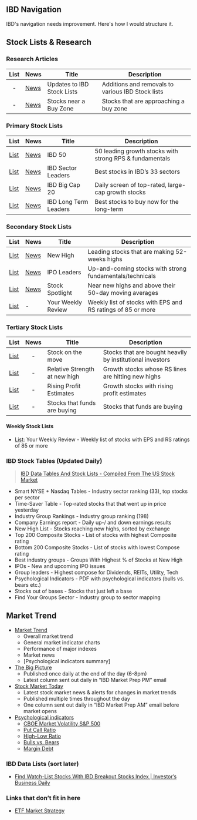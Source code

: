 ## IBD Navigation
IBD's navigation needs improvement. Here's how I would structure it.

## Stock Lists & Research

### Research Articles
| List | News                                                                                                            | Title                      | Description                                             |
| :--: | --------------------------------------------------------------------------------------------------------------- | -------------------------- | ------------------------------------------------------- |
| -    | [News](https://www.investors.com/research/best-growth-stocks-buy-watch-ibd-stock-lists/)                        | Updates to IBD Stock Lists | Additions and removals to various IBD Stock lists
| -    | [News](https://www.investors.com/category/stock-lists/stocks-near-a-buy-zone/)                                  | Stocks near a Buy Zone     | Stocks that are approaching a buy zone

### Primary Stock Lists
| List                                                                | News                                                                                                            | Title                      | Description                                             |
| ------------------------------------------------------------------- | --------------------------------------------------------------------------------------------------------------- | -------------------------- | ------------------------------------------------------- |
| [List](https://research.investors.com/stock-lists/ibd-50/)          | [News](https://www.investors.com/category/stock-lists/ibd-50/)                                                  | IBD 50                     | 50 leading growth stocks with strong RPS & fundamentals
| [List](https://research.investors.com/stock-lists/sector-leaders)   | [News](https://www.investors.com/category/stock-lists/sector-leaders/)                                          | IBD Sector Leaders         | Best stocks in IBD’s 33 sectors
| [List](https://research.investors.com/stock-lists/big-cap-20/)      | [News](https://www.investors.com/category/stock-lists/ibd-big-cap-20/)                                          | IBD Big Cap 20             | Daily screen of top-rated, large-cap growth stocks
| [List](https://tinyurl.com/vrhycy4e)                                | [News](https://www.investors.com/research/best-stocks-to-buy-now-long-term-stocks-ibd-long-term-leaders-list)   | IBD Long Term Leaders      | Best stocks to buy now for the long-term

### Secondary Stock Lists
| List                                                                   | News                                                                     | Title                      | Description                                             |
| ---------------------------------------------------------------------- | ------------------------------------------------------------------------ | -------------------------- | ------------------------------------------------------- |
| [List](https://research.investors.com/stock-lists/new-highs/)          | [News](https://www.investors.com/category/stock-lists/new-highs/)        | New High                   | Leading stocks that are making 52-weeks highs
| [List](https://research.investors.com/stock-lists/ipo-leaders/)        | [News](https://www.investors.com/category/stock-lists/ipo-analysis/)     | IPO Leaders                | Up-and-coming stocks with strong fundamentals/technicals
| [List](https://research.investors.com/stock-lists/stock-spotlight/)    | [News](https://www.investors.com/category/stock-lists/stock-spotlight/)  | Stock Spotlight            | Near new highs and above their 50-day moving averages
| [List](https://research.investors.com/stock-lists/your-weekly-review/) | -                                                                        | Your Weekly Review         | Weekly list of stocks with EPS and RS ratings of 85 or more

### Tertiary Stock Lists
| List                                                                              | News | Title                         | Description                                             |
| --------------------------------------------------------------------------------- | :--: | ----------------------------- | ------------------------------------------------------- |
| [List](https://research.investors.com/stocksonthemove.aspx)                       | -    | Stock on the move             | Stocks that are bought heavily by institutional investors
| [List](https://research.investors.com/stock-lists/relative-strength-at-new-high/) | -    | Relative Strength at new high | Growth stocks whose RS lines are hitting new highs
| [List](https://research.investors.com/stock-lists/rising-profit-estimates/)       | -    | Rising Profit Estimates       | Growth stocks with rising profit estimates
| [List](https://research.investors.com/stock-lists/stocks-that-funds-are-buying/)  | -    | Stocks that funds are buying  | Stocks that funds are buying


#### Weekly Stock Lists
* [List](https://research.investors.com/stock-lists/your-weekly-review/): Your Weekly Review - Weekly list of stocks with EPS and RS ratings of 85 or more

### IBD Stock Tables (Updated Daily)
> [IBD Data Tables And Stock Lists - Compiled From The US Stock Market](https://www.investors.com/ibd-data-tables/)
* Smart NYSE + Nasdaq Tables - Industry sector ranking (33), top stocks per sector
* Time-Saver Table - Top-rated stocks that that went up in price yesterday
* Industry Group Rankings - Industry group ranking (198)
* Company Earnings report - Daily up-/ and down earnings results
* New High List - Stocks reaching new highs, sorted by exchange
* Top 200 Composite Stocks - List of stocks with highest Composite rating
* Bottom 200 Composite Stocks - List of stocks with lowest Compose rating
* Best industry groups - Groups With Highest % of Stocks at New High
* IPOs - New and upcoming IPO issues
* Group leaders - Highest compose for Dividends, REITs, Utility, Tech
* Psychological Indicators - PDF with psychological indicators (bulls vs. bears etc.)
* Stocks out of bases - Stocks that just left a base
* Find Your Groups Sector - Industry group to sector mapping

## Market Trend
* [Market Trend](https://research.investors.com/markettrend.aspx)
	* Overall market trend
	* General market indicator charts
	* Performance of major indexes
	* Market news
	* [Psychological indicators summary]
* [The Big Picture](https://www.investors.com/category/market-trend/the-big-picture/)
	* Published once daily at the end of the day (6-8pm)
	* Latest column sent out daily in “IBD Market Prep PM” email
* [Stock Market Today](https://www.investors.com/category/stock-market-today/)
	* Latest stock market news & alerts for changes in market trends
	* Published multiple times throughout the day
	* One column sent out daily in “IBD Market Prep AM” email before market opens
* [Psychological indicators](https://research.investors.com/psychological-market-indicators/)
	* [CBOE Market Volatility S&P 500](https://research.investors.com/psychological-market-indicators/chart?type=volatility)
	* [Put Call Ratio](https://research.investors.com/psychological-market-indicators/chart?type=putcall)
	* [High-Low Ratio](https://research.investors.com/psychological-market-indicators/chart?type=highlowratio)
	* [Bulls vs. Bears](https://research.investors.com/psychological-market-indicators/chart?type=bullsbears)
	* [Margin Debt](https://research.investors.com/psychological-market-indicators/chart?type=margindebt)

### IBD Data Lists (sort later)
* [Find Watch-List Stocks With IBD Breakout Stocks Index | Investor’s Business Daily](https://www.investors.com/ibd-indexes/ibd-breakout-stocks-index/)

### Links that don’t fit in here
* [ETF Market Strategy](https://www.investors.com/market-trend/ibds-etf-market-strategy/ibds-etf-market-strategy/)
